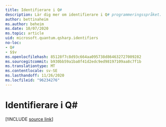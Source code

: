 ```yaml
---
title: Identifierare i Q#
description: Lär dig mer om identifierare i Q# programmeringsspråket.
author: bettinaheim
ms.author: beheim
ms.date: 10/07/2020
ms.topic: article
uid: microsoft.quantum.qsharp.identifiers
no-loc:
- Q#
- $$v
ms.openlocfilehash: 85128f7c8d93c664aa095738d864632727009282
ms.sourcegitcommit: b930bb59a1ba8f41d2edc9ed98197109aa8c7f1b
ms.translationtype: MT
ms.contentlocale: sv-SE
ms.lasthandoff: 11/26/2020
ms.locfileid: "96234276"
---
```

# <a name="identifiers-in-no-locq"></a>Identifierare i Q#

[!INCLUDE [source link](~/includes/qsharp-language/Specifications/Language/3_Expressions/Identifiers.md)]

